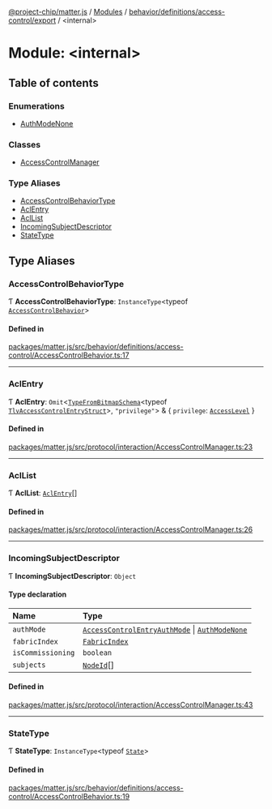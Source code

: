 [@project-chip/matter.js](../README.md) / [Modules](../modules.md) / [behavior/definitions/access-control/export](behavior_definitions_access_control_export.md) / \<internal\>

# Module: \<internal\>

## Table of contents

### Enumerations

- [AuthModeNone](../enums/behavior_definitions_access_control_export._internal_.AuthModeNone.md)

### Classes

- [AccessControlManager](../classes/behavior_definitions_access_control_export._internal_.AccessControlManager.md)

### Type Aliases

- [AccessControlBehaviorType](behavior_definitions_access_control_export._internal_.md#accesscontrolbehaviortype)
- [AclEntry](behavior_definitions_access_control_export._internal_.md#aclentry)
- [AclList](behavior_definitions_access_control_export._internal_.md#acllist)
- [IncomingSubjectDescriptor](behavior_definitions_access_control_export._internal_.md#incomingsubjectdescriptor)
- [StateType](behavior_definitions_access_control_export._internal_.md#statetype)

## Type Aliases

### AccessControlBehaviorType

Ƭ **AccessControlBehaviorType**: `InstanceType`\<typeof [`AccessControlBehavior`](behavior_definitions_access_control_export.md#accesscontrolbehavior)\>

#### Defined in

[packages/matter.js/src/behavior/definitions/access-control/AccessControlBehavior.ts:17](https://github.com/project-chip/matter.js/blob/6d3b6a5d957d88a9231d6ecab4bb41f8133112be/packages/matter.js/src/behavior/definitions/access-control/AccessControlBehavior.ts#L17)

___

### AclEntry

Ƭ **AclEntry**: `Omit`\<[`TypeFromBitmapSchema`](schema_export.md#typefrombitmapschema)\<typeof [`TlvAccessControlEntryStruct`](cluster_export.AccessControl.md#tlvaccesscontrolentrystruct)\>, ``"privilege"``\> & \{ `privilege`: [`AccessLevel`](../enums/cluster_export.AccessLevel.md)  }

#### Defined in

[packages/matter.js/src/protocol/interaction/AccessControlManager.ts:23](https://github.com/project-chip/matter.js/blob/6d3b6a5d957d88a9231d6ecab4bb41f8133112be/packages/matter.js/src/protocol/interaction/AccessControlManager.ts#L23)

___

### AclList

Ƭ **AclList**: [`AclEntry`](behavior_definitions_access_control_export._internal_.md#aclentry)[]

#### Defined in

[packages/matter.js/src/protocol/interaction/AccessControlManager.ts:26](https://github.com/project-chip/matter.js/blob/6d3b6a5d957d88a9231d6ecab4bb41f8133112be/packages/matter.js/src/protocol/interaction/AccessControlManager.ts#L26)

___

### IncomingSubjectDescriptor

Ƭ **IncomingSubjectDescriptor**: `Object`

#### Type declaration

| Name | Type |
| :------ | :------ |
| `authMode` | [`AccessControlEntryAuthMode`](../enums/cluster_export.AccessControl.AccessControlEntryAuthMode.md) \| [`AuthModeNone`](../enums/behavior_definitions_access_control_export._internal_.AuthModeNone.md) |
| `fabricIndex` | [`FabricIndex`](datatype_export.md#fabricindex) |
| `isCommissioning` | `boolean` |
| `subjects` | [`NodeId`](datatype_export.md#nodeid)[] |

#### Defined in

[packages/matter.js/src/protocol/interaction/AccessControlManager.ts:43](https://github.com/project-chip/matter.js/blob/6d3b6a5d957d88a9231d6ecab4bb41f8133112be/packages/matter.js/src/protocol/interaction/AccessControlManager.ts#L43)

___

### StateType

Ƭ **StateType**: `InstanceType`\<typeof [`State`](../classes/behavior_definitions_access_control_export.AccessControlServer-1.md#state-1)\>

#### Defined in

[packages/matter.js/src/behavior/definitions/access-control/AccessControlBehavior.ts:19](https://github.com/project-chip/matter.js/blob/6d3b6a5d957d88a9231d6ecab4bb41f8133112be/packages/matter.js/src/behavior/definitions/access-control/AccessControlBehavior.ts#L19)
